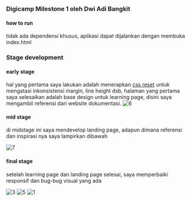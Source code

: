 ### Digicamp Milestone 1 oleh Dwi Adi Bangkit

#### how to run
tidak ada dependensi khusus, aplikasi dapat dijalankan dengan membuka index.html

### Stage development

#### early stage
hal yang pertama saya lakukan adalah menerapkan [css reset](http://localhost/ "link title") untuk mengatasi inkonsistensi margin, line height dsb, halaman yang pertama saya selesaikan adalah base design untuk learning page, disini saya mengambil referensi dari website dokumentasi.
![6](https://github.com/dwiadi-dd/dexa-wikilearn/assets/156978380/1535d95a-6ef8-4dfa-956c-66b3860d5ebd)

#### mid stage
di midstage ini saya mendevelop landing page, adapun dimana referensi dan inspirasi nya saya lampirkan dibawah

![7](https://github.com/dwiadi-dd/dexa-wikilearn/assets/156978380/e97121b2-aae4-4980-8b28-6d5090934223)


#### final stage
setelah learning page dan landing page selesai, saya memperbaiki responsif dan bug-bug visual yang ada

![3](https://github.com/dwiadi-dd/dexa-wikilearn/assets/156978380/84ac4018-b903-4380-be1d-d6c1622a564c)
![5](https://github.com/dwiadi-dd/dexa-wikilearn/assets/156978380/06390d1d-2202-4aca-8008-20c7d043e0b8)
![1](https://github.com/dwiadi-dd/dexa-wikilearn/assets/156978380/f9ac393c-4a98-433d-b457-edf43c168e7e)
